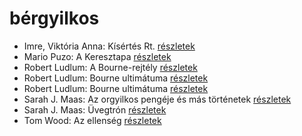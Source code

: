 # bérgyilkos

- Imre, Viktória Anna: Kísértés Rt. [részletek](_details/Imre%2C%20Vikt%C3%B3ria%20Anna.md#id_632)
- Mario Puzo: A Keresztapa [részletek](_details/Mario%20Puzo.md#id_283)
- Robert Ludlum: A Bourne-rejtély [részletek](_details/Robert%20Ludlum.md#id_30)
- Robert Ludlum: Bourne ultimátuma [részletek](_details/Robert%20Ludlum.md#id_31)
- Robert Ludlum: Bourne ultimátuma [részletek](_details/Robert%20Ludlum.md#id_32)
- Sarah J. Maas: Az orgyilkos pengéje és más történetek [részletek](_details/Sarah%20J.%20Maas.md#id_1685)
- Sarah J. Maas: Üvegtrón [részletek](_details/Sarah%20J.%20Maas.md#id_1686)
- Tom Wood: Az ellenség [részletek](_details/Tom%20Wood.md#id_1011)